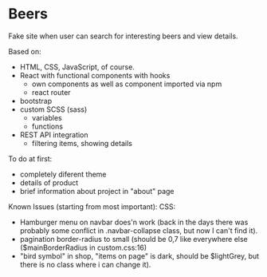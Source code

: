 # Beers

Fake site when user can search for interesting beers and view details.

Based on:
- HTML, CSS, JavaScript, of course.
- React with functional components with hooks
    - own components as well as component imported via npm
    - react router
- bootstrap
- custom SCSS (sass)
    - variables
    - functions
- REST API integration
    - filtering items, showing details

To do at first:
- completely diferent theme
- details of product
- brief information about project in "about" page


Known Issues (starting from most important):
CSS:
- Hamburger menu on navbar does'n work (back in the days there was probably some conflict in .navbar-collapse class, but now I can't find it).
- pagination border-radius to small (should be 0,7 like everywhere else ($mainBorderRadius in custom.css:16)
- "bird symbol" in shop, "items on page" is dark, should be $lightGrey, but there is no class where i can change it).
